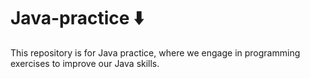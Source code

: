 # Java-practice ⬇️
<p>This repository is for Java practice, where we engage in programming exercises to improve our Java skills.</p>
